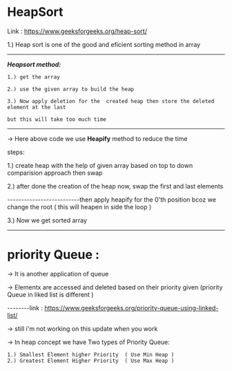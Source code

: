 # HeapSort

Link : https://www.geeksforgeeks.org/heap-sort/

1.) Heap sort is one of the good and eficient sorting method in array

---

***Heapsort method:***

    1.) get the array
  
    2.) use the given array to build the heap
  
    3.) Now apply deletion for the  created heap then store the deleted element at the last
  
    but this will take too much time
    
---

 -> Here above code we use **Heapify** method to reduce the time
 
 steps:
 
  1.) create heap with the help of given array based on top to down comparision approach then swap
  
  2.) after done the creation of the heap now, swap the first and last elements 
  
   --------------------------then apply heapify for the 0'th position bcoz we change the root (  this will heapen in side the loop )
   
  3.) Now we get sorted array
  
  ---
  
  # priority Queue :
  
   -> It is another application of queue 
   
   -> Elementx are accessed and deleted based on their priority given (priority Queue in liked list is different )
   
   --------link : https://www.geeksforgeeks.org/priority-queue-using-linked-list/
   
   -> still i'm not working on this update when you work
   
   -> In heap concept we have Two types of Priority Queue:
   
    1.) Smallest Element higher Priority  ( Use Min Heap )
    2.) Greatest Element Higher Priority  ( Use Max Heap )
    
